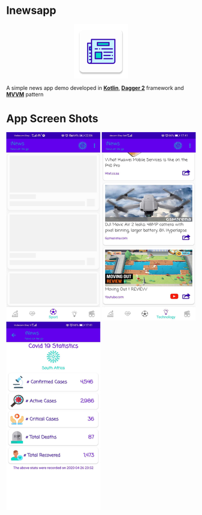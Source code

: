 # Inewsapp

<p align="center">
  <img src="https://github.com/MicahSphelele/Inewsapp/blob/master/app/src/main/res/mipmap-xxhdpi/ic_launcher.png">
</p>

A simple news app demo developed in [**Kotlin**](https://kotlinlang.org/), [**Dagger 2**](https://dagger.dev/) framework and [**MVVM**](https://en.wikipedia.org/wiki/Model%E2%80%93view%E2%80%93viewmodel) pattern


# App Screen Shots
<div>
  <img src="https://github.com/MicahSphelele/Inewsapp/blob/master/pics/screen_shot_1.jpg" width="250" height="500"/>
<img src="https://github.com/MicahSphelele/Inewsapp/blob/master/pics/screen_shot_2.jpg" width="250" height="500"/>
<img src="https://github.com/MicahSphelele/Inewsapp/blob/master/pics/screen_shot_3.jpg" width="250" height="500"/>
</div>


